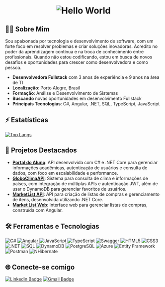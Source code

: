 <h1 align="center">
  <img src="https://readme-typing-svg.herokuapp.com?font=Fira+Code&size=28&duration=3000&pause=1000&color=00F709&center=true&vCenter=true&width=435&lines=HELLO+WORLD!" alt="Hello World">
</h1>

## 👩‍💻 Sobre Mim
Sou apaixonada por tecnologia e desenvolvimento de software, com um forte foco em resolver problemas e criar soluções inovadoras. Acredito no poder da aprendizagem contínua e na troca de conhecimento entre profissionais. Quando não estou codificando, estou em busca de novos desafios e oportunidades para crescer como desenvolvedora e como pessoa.

- **Desenvolvedora Fullstack** com 3 anos de experiência e 9 anos na área de TI
- **Localização**: Porto Alegre, Brasil
- **Formação**: Análise e Desenvolvimento de Sistemas
- **Buscando** novas oportunidades em desenvolvimento Fullstack
- **Principais Tecnologias**: C#, Angular, .NET, SQL, TypeScript, JavaScript

## ⚡ Estatísticas

[![Top Langs](https://github-readme-stats.vercel.app/api/top-langs/?username=CrisFro&layout=compact&theme=radical)](https://github.com/CrisFro)

## 🚀 Projetos Destacados

- **[Portal do Aluno](https://github.com/CrisFro/PortalDoAlunoAPI)**: API desenvolvida com C# e .NET Core para gerenciar informações acadêmicas, autenticação de usuários e consulta de dados, com foco em escalabilidade e performance.
- **[GloboClimaAPI](https://github.com/CrisFro/GloboClimaAPI)**: Sistema para consulta de clima e informações de países, com integração de múltiplas APIs e autenticação JWT, além de usar o DynamoDB para gerenciar favoritos de usuários.
- **[MarketList API](https://github.com/CrisFro/MarketList-Api)**: API para criação de listas de compras e gerenciamento de itens, desenvolvida utilizando .NET Core.
- **[Market List Web](https://github.com/CrisFro/Market-List-Web)**: Interface web para gerenciar listas de compras, construída com Angular.

## 🛠️ Ferramentas e Tecnologias
![C#](https://img.shields.io/badge/-C%23-05122A?style=flat&logo=csharp&logoColor=239120)
![Angular](https://img.shields.io/badge/-Angular-05122A?style=flat&logo=angular&logoColor=DD0031)
![JavaScript](https://img.shields.io/badge/-JavaScript-05122A?style=flat&logo=javascript)
![TypeScript](https://img.shields.io/badge/-TypeScript-05122A?style=flat&logo=typescript&logoColor=3178C6)
![Swagger](https://img.shields.io/badge/-Swagger-05122A?style=flat&logo=swagger)
![HTML5](https://img.shields.io/badge/-HTML5-05122A?style=flat&logo=html5)
![CSS3](https://img.shields.io/badge/-CSS3-05122A?style=flat&logo=css3&logoColor=1572B6)
![.NET](https://img.shields.io/badge/-.NET-05122A?style=flat&logo=.net)
![SQL](https://img.shields.io/badge/-SQL-05122A?style=flat&logo=postgresql)
![DynamoDB](https://img.shields.io/badge/-DynamoDB-05122A?style=flat&logo=amazon-dynamodb)
![PostgreSQL](https://img.shields.io/badge/-PostgreSQL-05122A?style=flat&logo=postgresql&logoColor=336791)
![Azure](https://img.shields.io/badge/-Azure-05122A?style=flat&logo=microsoft-azure)
![Entity Framework](https://img.shields.io/badge/-Entity%20Framework-05122A?style=flat&logo=entity-framework)
![Postman](https://img.shields.io/badge/-Postman-05122A?style=flat&logo=postman)
![NHibernate](https://img.shields.io/badge/-NHibernate-05122A?style=flat&logo=nhibernate)

## 🌐 Conecte-se comigo

[![Linkedin Badge](https://img.shields.io/badge/-Cristiane%20Fr%C3%B6hlich-blue?style=flat-square&logo=Linkedin&logoColor=white&link=https://www.linkedin.com/in/cristiane-fr%C3%B6hlich-93298781/)](https://www.linkedin.com/in/cristiane-fr%C3%B6hlich-93298781/)
[![Gmail Badge](https://img.shields.io/badge/-cristianegf1989@gmail.com-c14438?style=flat-square&logo=Gmail&logoColor=white&link=mailto:cristianegf1989@gmail.com)](mailto:cristianegf1989@gmail.com)
